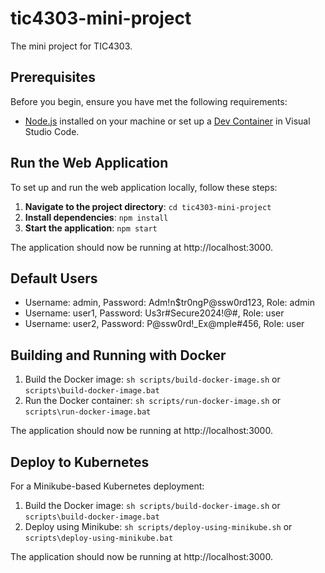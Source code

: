 # tic4303-mini-project

The mini project for TIC4303.

## Prerequisites

Before you begin, ensure you have met the following requirements:

- [Node.js](https://nodejs.org) installed on your machine or set up a [Dev Container](https://code.visualstudio.com/docs/devcontainers/containers) in Visual Studio Code.

## Run the Web Application

To set up and run the web application locally, follow these steps:

1. **Navigate to the project directory**: `cd tic4303-mini-project`
2. **Install dependencies**: `npm install`
3. **Start the application**: `npm start`

The application should now be running at http://localhost:3000.

## Default Users

- Username: admin, Password: Adm!n$tr0ngP@ssw0rd123, Role: admin
- Username: user1, Password: Us3r#Secure2024!@#, Role: user
- Username: user2, Password: P@ssw0rd!_Ex@mple#456, Role: user

## Building and Running with Docker

1. Build the Docker image: `sh scripts/build-docker-image.sh` or `scripts\build-docker-image.bat`
2. Run the Docker container: `sh scripts/run-docker-image.sh` or `scripts\run-docker-image.bat`

The application should now be running at http://localhost:3000.

## Deploy to Kubernetes

For a Minikube-based Kubernetes deployment:

1. Build the Docker image: `sh scripts/build-docker-image.sh` or `scripts\build-docker-image.bat`
2. Deploy using Minikube: `sh scripts/deploy-using-minikube.sh` or `scripts\deploy-using-minikube.bat`

The application should now be running at http://localhost:3000.


